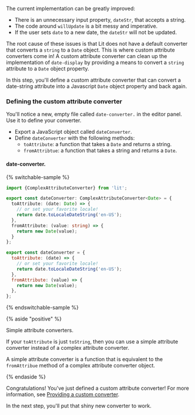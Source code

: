 The current implementation can be greatly improved:

- There is an unnecessary input property, `dateStr`, that accepts a string.
- The code around `willUpdate` is a bit messy and imperative.
- If the user sets `date` to a new date, the `dateStr` will not be updated.

The root cause of these issues is that Lit does not have a default converter that converts a `string` to a `Date` object. This is where custom attribute converters come in! A custom attribute converter can clean up the implementation of `date-display` by providing a means to convert a `string` attribute to a `Date` object property.

In this step, you'll define a custom attribute converter that can convert a date-string attribute into a Javascript `Date` object property and back again.

### Defining the custom attribute converter

You'll notice a new, empty file called <code>date-converter.<ts-js></ts-js></code> in the editor panel. Use it to define your converter.

* Export a JavaScript object called `dateConverter`.
* Define `dateConverter` with the following methods:
  * `toAttribute`: a function that takes a `Date` and returns a string.
  * `fromAttribtue`: a function that takes a string and returns a `Date`.

#### date-converter.<ts-js></ts-js>

{% switchable-sample %}

```ts
import {ComplexAttributeConverter} from 'lit';

export const dateConverter: ComplexAttributeConverter<Date> = {
  toAttribute: (date: Date) => {
    // or set your favorite locale!
    return date.toLocaleDateString('en-US');
  },
  fromAttribute: (value: string) => {
    return new Date(value);
  }
};
```

```js
export const dateConverter = {
  toAttribute: (date) => {
    // or set your favorite locale!
    return date.toLocaleDateString('en-US');
  },
  fromAttribute: (value) => {
    return new Date(value);
  },
};
```

{% endswitchable-sample %}

{% aside "positive" %}

Simple attribute converters.

If your `toAttribute` is just `toString`, then you can use a simple attribute converter instead of a complex attribute converter.

A simple attribute converter is a function that is equivalent to the `fromAttribue` method of a complex attribute converter object.

{% endaside %}



Congratulations! You've just defined a custom attribute converter! For more information, see [Providing a custom converter](/docs/components/properties/#conversion-converter).

In the next step, you'll put that shiny new converter to work.
